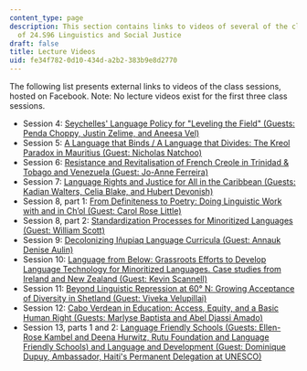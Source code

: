 ```yaml
---
content_type: page
description: This section contains links to videos of several of the class sessions
  of 24.S96 Linguistics and Social Justice
draft: false
title: Lecture Videos
uid: fe34f782-0d10-434d-a2b2-383b9e8d2770
---
```

The following list presents external links to videos of the class sessions, hosted on Facebook. Note: No lecture videos exist for the first three class sessions.

- Session 4: [Seychelles' Language Policy for "Leveling the Field" (Guests: Penda Choppy, Justin Zelime, and Aneesa Vel)](https://www.facebook.com/watch/live/?ref=watch_permalink&v=1106464093514859)
- Session 5: [A Language that Binds / A Language that Divides: The Kreol Paradox in Mauritius (Guest: Nicholas Natchoo)](https://www.facebook.com/mithaiti/videos/1480217725696400/)
- Session 6: [Resistance and Revitalisation of French Creole in Trinidad & Tobago and Venezuela (Guest: Jo-Anne Ferreira)](https://www.facebook.com/mithaiti/videos/591832228633260)
- Session 7: [Language Rights and Justice for All in the Caribbean (Guests: Kadian Walters, Celia Blake, and Hubert Devonish)](https://www.facebook.com/mithaiti/videos/906543293177807)
- Session 8, part 1: [From Definiteness to Poetry: Doing Linguistic Work with and in Ch’ol (Guest: Carol Rose Little)](https://www.facebook.com/mithaiti/videos/1924435537748287)
- Session 8, part 2: [Standardization Processes for Minoritized Languages (Guest: William Scott)](https://www.facebook.com/mithaiti/videos/646739146733713)
- Session 9: [Decolonizing Iñupiaq Language Curricula (Guest: Annauk Denise Aulin)](https://www.facebook.com/mithaiti/videos/1074095393351185)
- Session 10: [Language from Below: Grassroots Efforts to Develop Language Technology for Minoritized Languages. Case studies from Ireland and New Zealand (Guest: Kevin Scannell)](https://www.facebook.com/mithaiti/videos/1060463734714819)
- Session 11: [Beyond Linguistic Repression at 60° N: Growing Acceptance of Diversity in Shetland (Guest: Viveka Velupillai)](https://www.facebook.com/mithaiti/videos/1232893307196216)
- Session 12: [Cabo Verdean in Education: Access, Equity, and a Basic Human Right (Guests: Marlyse Baptista and Abel Djassi Amado)](https://www.facebook.com/mithaiti/videos/418890529949008)
- Session 13, parts 1 and 2: [Language Friendly Schools (Guests: Ellen-Rose Kambel and Deena Hurwitz, Rutu Foundation and Language Friendly Schools) and Language and Development (Guest: Dominique Dupuy, Ambassador, Haiti's Permanent Delegation at UNESCO)](https://www.facebook.com/mithaiti/videos/628206811699546)